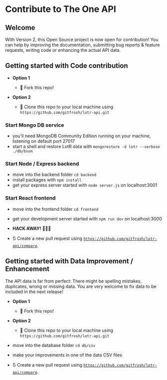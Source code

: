 # Contribute to The One API

## Welcome 

With Version 2, this Open Source project is now open for contribution! You can help by improving the documentation, submitting bug reports & feature requests, writing code or enhancing the actual API data.

## Getting started with Code contribution

- **Option 1**
    - 🍴 Fork this repo!

- **Option 2**
    - 👯 Clone this repo to your local machine using `https://github.com/gitfrosh/lotr-api.git`

### Start Mongo DB service

- you'll need MongoDB Community Edition running on your machine, listening on default port 27017
- start a shell and restore LotR data with `mongorestore -d lotr --verbose ./db/bson`

### Start Node / Express backend

- move into the backend folder `cd backend`
- install packages with `npm install`
- get your express server started with `node server.js` on localhost:3001

### Start React frontend

- move into the frontend folder `cd frontend`
- get your development server started with `npm run dev` on localhost:3000

- **HACK AWAY!** 🔨🔨🔨

- 🔃 Create a new pull request using <a href="https://github.com/gitfrosh/lotr-api/compare" target="_blank">`https://github.com/gitfrosh/lotr-api/compare`</a>.


## Getting started with Data Improvement / Enhancement

The API data is far from perfect: There might be spelling mistakes, duplicates, wrong or missing data. You are very welcome to fix data to be included in the next release!

- **Option 1**
    - 🍴 Fork this repo!

- **Option 2**
    - 👯 Clone this repo to your local machine using `https://github.com/gitfrosh/lotr-api.git`

- move into the database folder `cd db/csv`
- make your improvements in one of the data CSV files
- 🔃 Create a new pull request using <a href="https://github.com/gitfrosh/lotr-api/compare" target="_blank">`https://github.com/gitfrosh/lotr-api/compare`</a>.